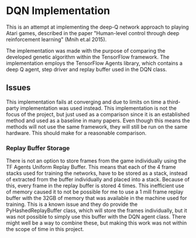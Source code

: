 # DQN Implementation

This is an attempt at implementing the deep-Q network approach to playing Atari games, described in the paper "Human-level control through deep reinforcement learning" (Mnih et.al 2015).

The implementation was made with the purpose of comparing the developed genetic algorithm within the TensorFlow framework. The implementation employs the TensorFlow Agents library, which contains a deep Q agent, step driver and replay buffer used in the DQN class.

## Issues

This implementation fails at converging and due to limits on time a third-party implementation was used instead. This implementation is not the focus of the project, but just used as a comparison since it is an established method and used as a baseline in many papers.
Even though this means the methods will not use the same framework, they will still be run on the same hardware. This should make for a reasonable comparison.

### Replay Buffer Storage

There is not an option to store frames from the game individually using the TF Agents Uniform Replay Buffer. This means that each of the 4 frame stacks used for training the networks, have to be stored as a stack, instead of extracted from the buffer individually and placed into a stack. Because of this, every frame in the replay buffer is stored 4 times. This inefficient use of memory caused it to not be possible for me to use a 1 mill frame replay buffer with the 32GB of memory that was available in the machine used for training.
This is a known issue and they do provide the PyHashedReplayBuffer class, which will store the frames individually, but it was not possible to simply use this buffer with the DQN agent class. There might well be a way to combine these, but making this work was not within the scope of time in this project.